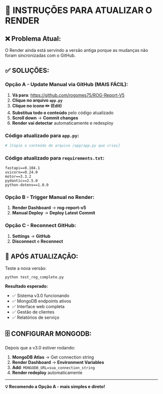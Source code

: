 # 🚀 INSTRUÇÕES PARA ATUALIZAR O RENDER

## ❌ Problema Atual:
O Render ainda está servindo a versão antiga porque as mudanças não foram sincronizadas com o GitHub.

## ✅ SOLUÇÕES:

### **Opção A - Update Manual via GitHub (MAIS FÁCIL):**

1. **Vá para**: https://github.com/rogomes75/ROG-Report-V5
2. **Clique no arquivo `app.py`**
3. **Clique no ícone ✏️ (Edit)**
4. **Substitua todo o conteúdo** pelo código atualizado
5. **Scroll down** → **Commit changes**
6. **Render vai detectar** automaticamente e redesploy

### **Código atualizado para `app.py`:**
```python
# [Copie o conteúdo do arquivo /app/app.py que criei]
```

### **Código atualizado para `requirements.txt`:**
```
fastapi==0.104.1
uvicorn==0.24.0
motor==3.3.2
pydantic==2.5.0
python-dotenv==1.0.0
```

### **Opção B - Trigger Manual no Render:**

1. **Render Dashboard** → **rog-report-v5**
2. **Manual Deploy** → **Deploy Latest Commit**

### **Opção C - Reconnect GitHub:**

1. **Settings** → **GitHub**
2. **Disconnect** e **Reconnect**

## 🧪 **APÓS ATUALIZAÇÃO:**

Teste a nova versão:
```bash
python test_rog_complete.py
```

**Resultado esperado:**
- ✅ Sistema v3.0 funcionando
- ✅ MongoDB endpoints ativos
- ✅ Interface web completa
- ✅ Gestão de clientes
- ✅ Relatórios de serviço

## 🗄️ **CONFIGURAR MONGODB:**

Depois que a v3.0 estiver rodando:

1. **MongoDB Atlas** → Get connection string
2. **Render Dashboard** → **Environment Variables**
3. **Add**: `MONGODB_URL=sua_connection_string`
4. **Render redeploy** automaticamente

---

**💡 Recomendo a Opção A - mais simples e direto!**